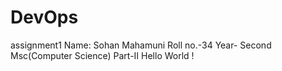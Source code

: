 # DevOps
assignment1
Name: Sohan Mahamuni
Roll no.-34  Year- Second
Msc(Computer Science) Part-II
Hello World !
